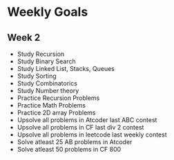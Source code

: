 # Weekly Goals

## Week 2
   - Study Recursion
   - Study Binary Search
   - Study Linked List, Stacks, Queues
   - Study Sorting
   - Study Combinatorics
   - Study Number theory
   - Practice Recursion Problems
   - Practice Math Problems 
   - Practice 2D array Problems
   - Upsolve all problems in Atcoder last ABC contest
   - Upsolve all problems in CF last div 2 contest
   - Upsolve all problems in leetcode last weekly contest
   - Solve atleast 25 AB problems in Atcoder 
   - Solve atleast 50 problems in CF 800 